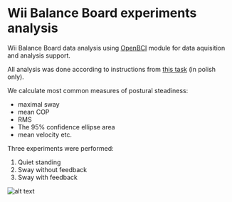 # Wii Balance Board experiments analysis
Wii Balance Board data analysis using [OpenBCI](https://github.com/BrainTech/openbci) module for data aquisition and analysis support.

All analysis was done according to instructions from [this task](http://brain.fuw.edu.pl/edu/index.php/Nowe_technologie_w_fizyce_biomedycznej) (in polish only).

We calculate most common measures of postural steadiness:
- maximal sway
- mean COP
- RMS
- The 95% confidence ellipse area
- mean velocity
etc.

Three experiments were performed:
1) Quiet standing
2) Sway without feedback
3) Sway with feedback

![alt text](http://wiiudaily.com/wp-content/uploads/2012/07/wii-u-balance-board.jpg?835c8a "Logo Title Text 1")
